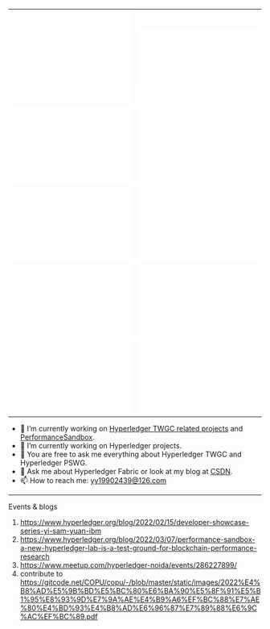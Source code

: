 |     |   |
|  ----  | ----  |
| ![Metrics](/metrics.base.svg)  | ![Metrics](/metrics.plugin.followup.indepth.svg) |
| ![Metrics](/metrics.plugin.isocalendar.fullyear.svg) |![Metrics](/metrics.plugin.habits.charts.svg) |
|  ![Metrics](metrics.performancesandbox.svg)  | ![Metrics](metrics.tape.svg)  |
|  ![Metrics](metrics.interoperability.svg)  | ![Metrics](metrics.javagm.svg)  |
|  ![Metrics](metrics.fabric-admin-sdk.svg)  | ![Metrics](metrics.kepler.svg) |

- 🔭 I’m currently working on [Hyperledger TWGC related projects](https://github.com/Hyperledger-TWGC) and [PerformanceSandbox](https://github.com/hyperledger-labs/PerformanceSandBox).
- 🌱 I’m currently working on Hyperledger projects.
- 🌱 You are free to ask me everything about Hyperledger TWGC and Hyperledger PSWG.
- 💬 Ask me about Hyperledger Fabric or look at my blog at [CSDN](https://blog.csdn.net/oe1019).
- 📫 How to reach me: yy19902439@126.com

---
Events & blogs
1. https://www.hyperledger.org/blog/2022/02/15/developer-showcase-series-yi-sam-yuan-ibm
1. https://www.hyperledger.org/blog/2022/03/07/performance-sandbox-a-new-hyperledger-lab-is-a-test-ground-for-blockchain-performance-research
1. https://www.meetup.com/hyperledger-noida/events/286227899/
1. contribute to https://gitcode.net/COPU/copu/-/blob/master/static/images/2022%E4%B8%AD%E5%9B%BD%E5%BC%80%E6%BA%90%E5%8F%91%E5%B1%95%E8%93%9D%E7%9A%AE%E4%B9%A6%EF%BC%88%E7%AE%80%E4%BD%93%E4%B8%AD%E6%96%87%E7%89%88%E6%9C%AC%EF%BC%89.pdf
<!--
**SamYuan1990/SamYuan1990** is a ✨ _special_ ✨ repository because its `README.md` (this file) appears on your GitHub profile.

Here are some ideas to get you started:

- 😄 Pronouns: ...
- ⚡ Fun fact: ...

- 👯 I’m looking to collaborate on https://github.com/SamYuan1990/Probe
- 🤔 I’m looking for help with https://github.com/SamYuan1990/Probe
-->
